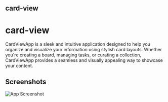 
##  card-view
# card-view

CardViewApp is a sleek and intuitive application designed to help you organize and visualize your information using stylish card layouts. Whether you're creating a board, managing tasks, or curating a collection, CardViewApp provides a seamless and visually appealing way to showcase your content.

## Screenshots

![App Screenshot](https://i.postimg.cc/N0cyGM80/photo-2023-05-19-17-38-48.jpg)



